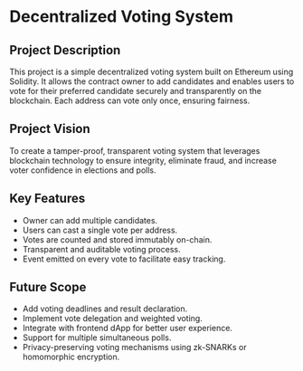 # Decentralized Voting System

## Project Description
This project is a simple decentralized voting system built on Ethereum using Solidity. It allows the contract owner to add candidates and enables users to vote for their preferred candidate securely and transparently on the blockchain. Each address can vote only once, ensuring fairness.

## Project Vision
To create a tamper-proof, transparent voting system that leverages blockchain technology to ensure integrity, eliminate fraud, and increase voter confidence in elections and polls.

## Key Features
- Owner can add multiple candidates.
- Users can cast a single vote per address.
- Votes are counted and stored immutably on-chain.
- Transparent and auditable voting process.
- Event emitted on every vote to facilitate easy tracking.

## Future Scope
- Add voting deadlines and result declaration.
- Implement vote delegation and weighted voting.
- Integrate with frontend dApp for better user experience.
- Support for multiple simultaneous polls.
- Privacy-preserving voting mechanisms using zk-SNARKs or homomorphic encryption.
